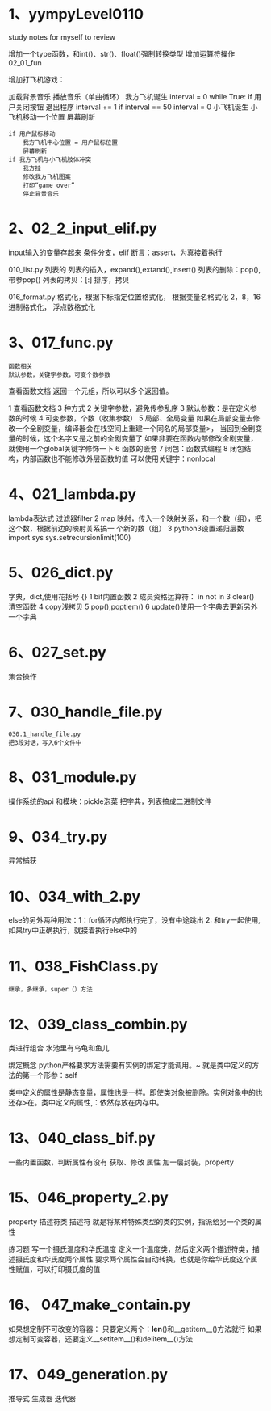 # 1、yympyLevel0110
study notes for myself to review


增加一个type函数，和int()、str()、float()强制转换类型
增加运算符操作 02_01_fun

增加打飞机游戏：

加载背景音乐
播放音乐（单曲循环）
我方飞机诞生
interval = 0
while True:
	if 用户关闭按钮
		退出程序
	interval += 1
	if interval == 50
		interval = 0
		小飞机诞生
	小飞机移动一个位置
	屏幕刷新

	if 用户鼠标移动
		我方飞机中心位置 = 用户鼠标位置
		屏幕刷新
	if 我方飞机与小飞机肢体冲突
		我方挂
		修改我方飞机图案
		打印“game over”
		停止背景音乐




# 2、02_2_input_elif.py
input输入的变量存起来
条件分支，elif
断言：assert，为真接着执行

010_list.py
列表的
列表的插入，expand(),extand(),insert()
列表的删除：pop(),带参pop()
列表的拷贝：[:]
排序，拷贝

016_format.py
格式化，根据下标指定位置格式化，
	根据变量名格式化
2，8，16进制格式化，
浮点数格式化



# 3、017_func.py
	函数相关
	默认参数，关键字参数，可变个数参数
 查看函数文档
 返回一个元组，所以可以多个返回值。

 1 查看函数文档 3 种方式
 2 关键字参数，避免传参乱序
 3 默认参数：是在定义参数的时候
 4 可变参数，个数（收集参数）
 5 局部、全局变量
    如果在局部变量去修改一个全剧变量，编译器会在栈空间上重建一个同名的局部变量>，
    当回到全剧变量的时候，这个名字又是之前的全剧变量了
    如果非要在函数内部修改全剧变量，就使用一个global关键字修饰一下
 6 函数的嵌套
 7 闭包：函数式编程
 8 闭包结构，内部函数也不能修改外层函数的值
   可以使用关键字：nonlocal


# 4、021_lambda.py
 lambda表达式
 过滤器filter
 2 map 映射，传入一个映射关系，和一个数（组），把这个数，根据前边的映射关系搞一
个新的数（组）
 3 python3设置递归层数
 import sys
 sys.setrecursionlimit(100)


# 5、026_dict.py
 字典，dict,使用花括号 {}
 1 bif内置函数
 2 成员资格运算符： in not in 
 3 clear() 清空函数
 4 copy浅拷贝
 5 pop(),poptiem()
 6 update()使用一个字典去更新另外一个字典


# 6、027_set.py
集合操作


# 7、030_handle_file.py 
	030.1_handle_file.py 
	把3段对话，写入6个文件中


# 8、031_module.py
操作系统的api
和模块：pickle泡菜
把字典，列表搞成二进制文件


# 9、034_try.py
异常捕获


# 10、034_with_2.py 
 else的另外两种用法：1：for循环内部执行完了，没有中途跳出
		     2: 和try一起使用,如果try中正确执行，就接着执行else中的


# 11、038_FishClass.py
	继承，多继承，super（）方法


# 12、039_class_combin.py
 类进行组合
 水池里有乌龟和鱼儿

 绑定概念
 python严格要求方法需要有实例的绑定才能调用。~
 就是类中定义的方法的第一个形参：self

 类中定义的属性是静态变量，属性也是一样。即使类对象被删除。实例对象中的也还存>在。类中定义的属性,：依然存放在内存中。

# 13、040_class_bif.py
一些内置函数，判断属性有没有
获取、修改 属性
加一层封装，property

# 15、046_property_2.py
 property
 描述符类
 描述符 就是将某种特殊类型的类的实例，指派给另一个类的属性

 练习题
 写一个摄氏温度和华氏温度
 定义一个温度类，然后定义两个描述符类，描述摄氏度和华氏度两个属性
 要求两个属性会自动转换，也就是你给华氏度这个属性赋值，可以打印摄氏度的值


# 16、 047_make_contain.py

 如果想定制不可改变的容器：
 只要定义两个：__len__()和__getitem__()方法就行
 如果想定制可变容器，还要定义__setitem__()和delitem__()方法


# 17、049_generation.py
推导式
生成器
迭代器
